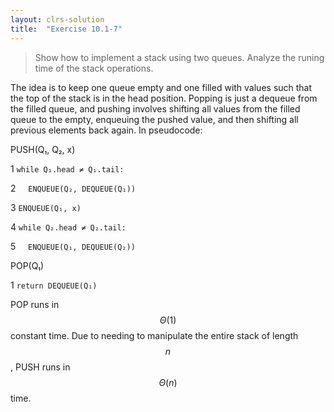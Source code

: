 ```yaml
---
layout: clrs-solution
title:  "Exercise 10.1-7"
---
```

>Show how to implement a stack using two queues. Analyze the runing time of the stack operations.

The idea is to keep one queue empty and one filled with values such that the top of the stack is in the head position. Popping is just a dequeue from the filled queue, and pushing involves shifting all values from the filled queue to the empty, enqueuing the pushed value, and then shifting all previous elements back again. In pseudocode:

PUSH(Q₁, Q₂, x)

1 `while Q₁.head ≠ Q₁.tail:`

2 &nbsp;&nbsp;&nbsp;&nbsp;`ENQUEUE(Q₂, DEQUEUE(Q₁))`

3 `ENQUEUE(Q₁, x)`

4 `while Q₂.head ≠ Q₂.tail:`

5 &nbsp;&nbsp;&nbsp;&nbsp;`ENQUEUE(Q₁, DEQUEUE(Q₂))`

POP(Q₁)

1 `return DEQUEUE(Q₁)`

POP runs in $$\Theta(1)$$ constant time. Due to needing to manipulate the entire stack of length $$n$$, PUSH runs in $$\Theta(n)$$ time.